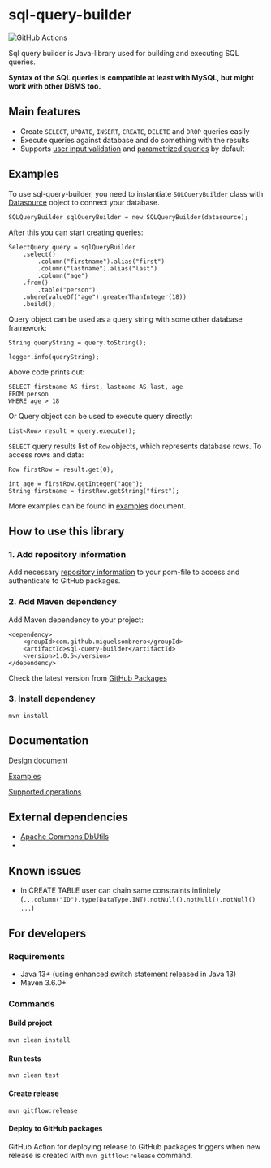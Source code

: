 # sql-query-builder

![GitHub Actions](https://github.com/MiguelSombrero/sql-query-builder/workflows/Java%20CI%20with%20Maven/badge.svg)

Sql query builder is Java-library used for building and executing SQL queries.

**Syntax of the SQL queries is compatible at least with MySQL, but might work with other DBMS too.**

## Main features

- Create `SELECT`, `UPDATE`, `INSERT`, `CREATE`, `DELETE` and `DROP` queries easily
- Execute queries against database and do something with the results
- Supports [user input validation](https://github.com/MiguelSombrero/sql-query-builder/tree/develop/docs/supported.md#validation)
  and [parametrized queries](https://github.com/MiguelSombrero/sql-query-builder/tree/develop/docs/supported.md#parametrized) by default

## Examples

To use sql-query-builder, you need to instantiate `SQLQueryBuilder` class with [Datasource](https://docs.oracle.com/javase/8/docs/api/javax/sql/DataSource.html) object to connect your database.

    SQLQueryBuilder sqlQueryBuilder = new SQLQueryBuilder(datasource);

After this you can start creating queries:

    SelectQuery query = sqlQueryBuilder
        .select()
            .column("firstname").alias("first")
            .column("lastname").alias("last")
            .column("age")
        .from()
            .table("person")
        .where(valueOf("age").greaterThanInteger(18))
        .build();

Query object can be used as a query string with some other database framework:

    String queryString = query.toString();

    logger.info(queryString);

Above code prints out:

    SELECT firstname AS first, lastname AS last, age
    FROM person
    WHERE age > 18

Or Query object can be used to execute query directly:

    List<Row> result = query.execute();

`SELECT` query results list of `Row` objects, which represents database rows. To access rows and data:

    Row firstRow = result.get(0);

    int age = firstRow.getInteger("age");
    String firstname = firstRow.getString("first");

More examples can be found in [examples](https://github.com/MiguelSombrero/sql-query-builder/tree/develop/docs/examples.md) document.

## How to use this library

### 1. Add repository information

Add necessary [repository information](https://docs.github.com/en/packages/working-with-a-github-packages-registry/working-with-the-apache-maven-registry) to your pom-file to access and authenticate to GitHub packages.

### 2. Add Maven dependency

Add Maven dependency to your project:

    <dependency>
        <groupId>com.github.miguelsombrero</groupId>
        <artifactId>sql-query-builder</artifactId>
        <version>1.0.5</version>
    </dependency>

Check the latest version from [GitHub Packages](https://github.com/MiguelSombrero?tab=packages&repo_name=sql-query-builder)

### 3. Install dependency 

    mvn install

## Documentation

[Design document](https://github.com/MiguelSombrero/sql-query-builder/tree/develop/docs/design.md)

[Examples](https://github.com/MiguelSombrero/sql-query-builder/tree/develop/docs/examples.md)

[Supported operations](https://github.com/MiguelSombrero/sql-query-builder/tree/develop/docs/supported.md)

## External dependencies

- [Apache Commons DbUtils](https://commons.apache.org/proper/commons-dbutils/index.html)
- 

## Known issues
- In CREATE TABLE user can chain same constraints infinitely (`...column("ID").type(DataType.INT).notNull().notNull().notNull() ...`) 

## For developers

### Requirements

- Java 13+ (using enhanced switch statement released in Java 13)
- Maven 3.6.0+

### Commands

#### Build project

    mvn clean install

#### Run tests

    mvn clean test

#### Create release

    mvn gitflow:release

#### Deploy to GitHub packages

GitHub Action for deploying release to GitHub packages triggers when new release is created with `mvn gitflow:release` command.